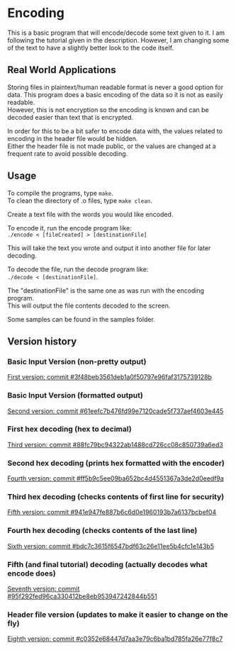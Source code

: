 # Encoding

This is a basic program that will encode/decode some text given to it. I am following the tutorial given in the description.
However, I am changing some of the text to have a slightly better look to the code itself.

## Real World Applications
Storing files in plaintext/human readable format is never a good option for data. This program does a basic encoding of the data so it is not as easily readable.  
However, this is not encryption so the encoding is known and can be decoded easier than text that is encrypted.

In order for this to be a bit safer to encode data with, the values related to encoding in the header file would be hidden.  
Either the header file is not made public, or the values are changed at a frequent rate to avoid possible decoding.

## Usage
To compile the programs, type `make`.  
To clean the directory of .o files, type `make clean`. 
  
Create a text file with the words you would like encoded.  

To encode it, run the encode program like:  
`./encode < [fileCreated] > [destinationFile]`  

This will take the text you wrote and output it into another file for later decoding.  
  
To decode the file, run the decode program like:  
`./decode < [destinationFile]`.  

The "destinationFile" is the same one as was run with the encoding program.  
This will output the file contents decoded to the screen.  

Some samples can be found in the samples folder.

## Version history
### Basic Input Version (non-pretty output)
[First version: commit #3f48beb3561deb1a0f50797e96faf3175739128b](https://github.com/JacobYoung97/Encoding/commit/3f48beb3561deb1a0f50797e96faf3175739128b)

### Basic Input Version (formatted output)
[Second version: commit #61eefc7b476fd99e7120cade5f737aef4603e445](https://github.com/JacobYoung97/Encoding/commit/61eefc7b476fd99e7120cade5f737aef4603e445)

### First hex decoding (hex to decimal)
[Third version: commit #88fc79bc94322ab1488cd726cc08c850739a6ed3](https://github.com/JacobYoung97/Encoding/commit/88fc79bc94322ab1488cd726cc08c850739a6ed3)

### Second hex decoding (prints hex formatted with the encoder)
[Fourth version: commit #ff5b9c5ee09ba652bc4d4551367a3de2d0eedf9a](https://github.com/JacobYoung97/Encoding/commit/ff5b9c5ee09ba652bc4d4551367a3de2d0eedf9a)

### Third hex decoding (checks contents of first line for security)
[Fifth version: commit #941e947fe887b6c6d0e1960193b7a6137bcbef04](https://github.com/JacobYoung97/Encoding/commit/941e947fe887b6c6d0e1960193b7a6137bcbef04)

### Fourth hex decoding (checks contents of the last line)
[Sixth version: commit #bdc7c3615f6547bdf63c26e11ee5b4cfc1e143b5](https://github.com/JacobYoung97/Encoding/commit/bdc7c3615f6547bdf63c26e11ee5b4cfc1e143b5)

### Fifth (and final tutorial) decoding (actually decodes what encode does)
[Seventh version: commit #95f292fed96ca330412be8eb953947242844b551](https://github.com/JacobYoung97/Encoding/commit/95f292fed96ca330412be8eb953947242844b551)

### Header file version (updates to make it easier to change on the fly)
[Eighth version: commit #c0352e68447d7aa3e79c6ba1bd785fa26e77f8c7](https://github.com/JacobYoung97/Encoding/commit/c0352e68447d7aa3e79c6ba1bd785fa26e77f8c7)

